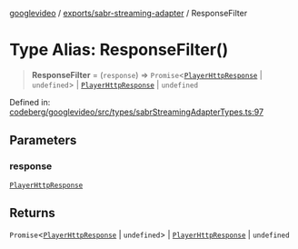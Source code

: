 [googlevideo](../../../README.md) / [exports/sabr-streaming-adapter](../README.md) / ResponseFilter

# Type Alias: ResponseFilter()

> **ResponseFilter** = (`response`) => `Promise`\<[`PlayerHttpResponse`](../interfaces/PlayerHttpResponse.md) \| `undefined`\> \| [`PlayerHttpResponse`](../interfaces/PlayerHttpResponse.md) \| `undefined`

Defined in: [codeberg/googlevideo/src/types/sabrStreamingAdapterTypes.ts:97](https://github.com/LuanRT/googlevideo/blob/19854137cadaf49fd755394883dfd7fe5fdaba20/src/types/sabrStreamingAdapterTypes.ts#L97)

## Parameters

### response

[`PlayerHttpResponse`](../interfaces/PlayerHttpResponse.md)

## Returns

`Promise`\<[`PlayerHttpResponse`](../interfaces/PlayerHttpResponse.md) \| `undefined`\> \| [`PlayerHttpResponse`](../interfaces/PlayerHttpResponse.md) \| `undefined`
